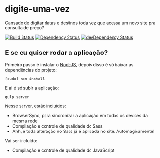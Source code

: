 # digite-uma-vez
Cansado de digitar datas e destinos toda vez que acessa um novo site pra consulta de preço?

[![Build Status](https://travis-ci.org/practicing/digite-uma-vez.svg?branch=master "Build Status")](https://travis-ci.org/practicing/digite-uma-vez)
[![Dependency Status](https://david-dm.org/practicing/digite-uma-vez.svg)](https://david-dm.org/practicing/digite-uma-vez)
[![devDependency Status](https://david-dm.org/practicing/digite-uma-vez/dev-status.svg)](https://david-dm.org/practicing/digite-uma-vez#info=devDependencies)

## E se eu quiser rodar a aplicação?

Primeiro passo é instalar o [NodeJS](https://nodejs.org/en/), depois disso é só baixar as dependências do projeto:

`[sudo] npm install`

E ai é só subir a aplicação:

`gulp server`

Nesse server, estão incluídos:
- BrowserSync, para sincronizar a aplicação em todos os devices da mesma rede
- Compilação e controle de qualidade do Sass
- Ahh, e toda alteração no Sass já é aplicada no site. Automagicamente!

Vai ser incluído:
- Compilação e controle de qualidade do JavaScript
